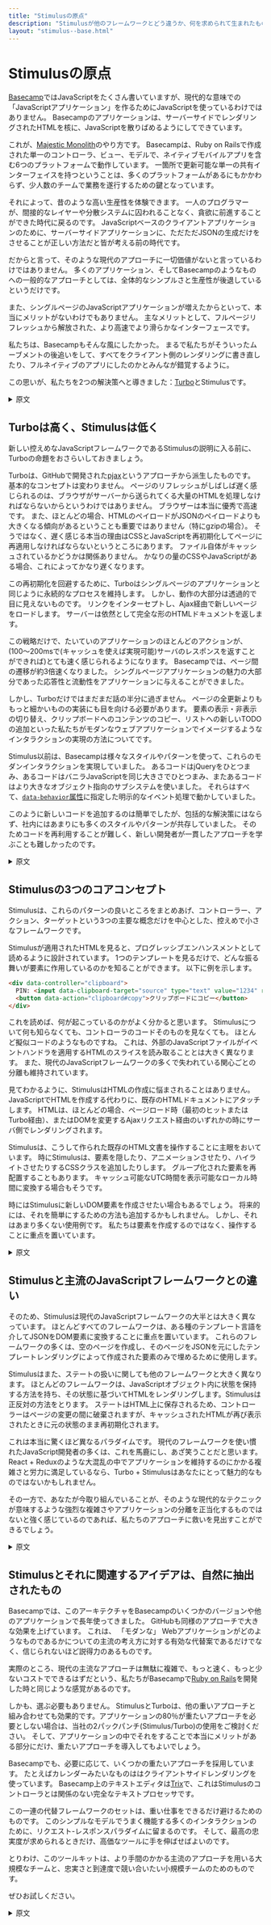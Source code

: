 ```yaml
---
title: "Stimulusの原点"
description: "Stimulusが他のフレームワークとどう違うか、何を求められて生まれたものかについて"
layout: "stimulus--base.html"
---
```


# Stimulusの原点

[Basecamp](https://basecamp.com/)ではJavaScriptをたくさん書いていますが、現代的な意味での「JavaScriptアプリケーション」を作るためにJavaScriptを使っているわけではありません。 Basecampのアプリケーションは、サーバーサイドでレンダリングされたHTMLを核に、JavaScriptを散りばめるようにしてできています。

これが、[Majestic Monolith](https://m.signalvnoise.com/the-majestic-monolith/)のやり方です。 Basecampは、Ruby on Railsで作成された単一のコントローラ、ビュー、モデルで、ネイティブモバイルアプリを含む6つのプラットフォームで動作しています。 一箇所で更新可能な単一の共有インターフェイスを持つということは、多くのプラットフォームがあるにもかかわらず、少人数のチームで業務を遂行するための鍵となっています。

それによって、昔のような高い生産性を体験できます。 一人のプログラマーが、間接的なレイヤーや分散システムに囚われることなく、貪欲に前進することができた時代に戻るのです。 JavaScriptベースのクライアントアプリケーションのために、サーバーサイドアプリケーションに、ただただJSONの生成だけをさせることが正しい方法だと皆が考える前の時代です。

だからと言って、そのような現代のアプローチに一切価値がないと言っているわけではありません。 多くのアプリケーション、そしてBasecampのようなものへの一般的なアプローチとしては、全体的なシンプルさと生産性が後退しているというだけです。

また、シングルページのJavaScriptアプリケーションが増えたからといって、本当にメリットがないわけでもありません。 主なメリットとして、フルページリフレッシュから解放された、より高速でより滑らかなインターフェースです。

私たちは、Basecampもそんな風にしたかった。 まるで私たちがそういったムーブメントの後追いをして、すべてをクライアント側のレンダリングに書き直したり、フルネイティブのアプリにしたのかとみんなが錯覚するように。

この思いが、私たちを2つの解決策へと導きました：[Turbo](/)とStimulusです。


<details>
    <summary>原文</summary>
We write a lot of JavaScript at Basecamp, but we don’t use it to create “JavaScript applications” in the contemporary sense. All our applications have server-side rendered HTML at their core, then add sprinkles of JavaScript to make them sparkle.

This is the way of the majestic monolith. Basecamp runs across half a dozen platforms, including native mobile apps, with a single set of controllers, views, and models created using Ruby on Rails. Having a single, shared interface that can be updated in a single place is key to being able to perform with a small team, despite the many platforms.

It allows us to party with productivity like days of yore. A throwback to when a single programmer could make rapacious progress without getting stuck in layers of indirection or distributed systems. A time before everyone thought the holy grail was to confine their server-side application to producing JSON for a JavaScript-based client application.

That’s not to say that there isn’t value in such an approach for some people, some of the time. Just that as a general approach to many applications, and certainly the likes of Basecamp, it’s a regression in overall simplicity and productivity.

And it’s also not to say that the proliferation of single-page JavaScript applications hasn’t brought real benefits. Chief amongst which has been faster, more fluid interfaces set free from the full-page refresh.

We wanted Basecamp to feel like that too. As though we had followed the herd and rewritten everything with client-side rendering or gone full-native on mobile.

This desire led us to a two-punch solution: Turbo and Stimulus.
</details>

## Turboは高く、Stimulusは低く

新しい控えめなJavaScriptフレームワークであるStimulusの説明に入る前に、Turboの命題をおさらいしておきましょう。

Turboは、GitHubで開発された[pjax](https://github.com/defunkt/jquery-pjax)というアプローチから派生したものです。 基本的なコンセプトは変わりません。 ページのリフレッシュがしばしば遅く感じられるのは、ブラウザがサーバーから送られてくる大量のHTMLを処理しなければならないからというわけではありません。 ブラウザーは本当に優秀で高速です。 また、ほとんどの場合、HTMLのペイロードがJSONのペイロードよりも大きくなる傾向があるということも重要ではありません（特にgzipの場合）。 そうではなく、遅く感じる本当の理由はCSSとJavaScriptを再初期化してページに再適用しなければならないというところにあります。 ファイル自体がキャッシュされているかどうかは関係ありません。 かなりの量のCSSやJavaScriptがある場合、これによってかなり遅くなります。

この再初期化を回避するために、Turboはシングルページのアプリケーションと同じように永続的なプロセスを維持します。 しかし、動作の大部分は透過的で目に見えないものです。 リンクをインターセプトし、Ajax経由で新しいページをロードします。 サーバーは依然として完全な形のHTMLドキュメントを返します。

この戦略だけで、たいていのアプリケーションのほとんどのアクションが、(100〜200msで(キャッシュを使えば実現可能)サーバのレスポンスを返すことができれば)とても速く感じられるようになります。 Basecampでは、ページ間の遷移が約3倍速くなりました。  シングルページアプリケーションの魅力の大部分であった応答性と流動性をアプリケーションに与えることができました。

しかし、Turboだけではまだまだ話の半分に過ぎません。 ページの全更新よりももっと細かいものの実装にも目を向ける必要があります。 要素の表示・非表示の切り替え、クリップボードへのコンテンツのコピー、リストへの新しいTODOの追加といった私たちがモダンなウェブアプリケーションでイメージするようなインタラクションの実現の方法についてです。

Stimulus以前は、Basecampは様々なスタイルやパターンを使って、これらのモダンインタラクションを実現していました。 あるコードはjQueryをひとつまみ、あるコードはバニラJavaScriptを同じ大きさでひとつまみ、またあるコードはより大きなオブジェクト指向のサブシステムを使いました。 それらはすべて、[`data-behavior`属性](https://signalvnoise.com/posts/3167-code-spelunking-in-the-all-new-basecamp#:~:text=javascript%20behaviors)に指定した明示的なイベント処理で動かしていました。

このように新しいコードを追加するのは簡単でしたが、包括的な解決策にはならず、社内にはあまりにも多くのスタイルやパターンが共存していました。 そのためコードを再利用することが難しく、新しい開発者が一貫したアプローチを学ぶことも難しかったのです。

<details>
    <summary>原文</summary>
Before I get to Stimulus, our new modest JavaScript framework, allow me to recap the proposition of Turbo.

Turbo descends from an approach called pjax, developed at GitHub. The basic concept remains the same. The reason full-page refreshes often feel slow is not so much because the browser has to process a bunch of HTML sent from a server. Browsers are really good and really fast at that. And in most cases, the fact that an HTML payload tends to be larger than a JSON payload doesn’t matter either (especially with gzipping). No, the reason is that CSS and JavaScript has to be reinitialized and reapplied to the page again. Regardless of whether the files themselves are cached. This can be pretty slow if you have a fair amount of CSS and JavaScript.

To get around this reinitialization, Turbo maintains a persistent process, just like single-page applications do. But largely an invisible one. It intercepts links and loads new pages via Ajax. The server still returns fully-formed HTML documents.

This strategy alone can make most actions in most applications feel really fast (if they’re able to return server responses in 100-200ms, which is eminently possible with caching). For Basecamp, it sped up the page-to-page transition by ~3x. It gives the application that feel of responsiveness and fluidity that was a massive part of the appeal for single-page applications.

But Turbo alone is only half the story. The coarsely grained one. Below the grade of a full page change lies all the fine-grained fidelity within a single page. The behavior that shows and hides elements, copies content to a clipboard, adds a new todo to a list, and all the other interactions we associate with a modern web application.

Prior to Stimulus, Basecamp used a smattering of different styles and patterns to apply these sprinkles. Some code was just a pinch of jQuery, some code was a similarly sized pinch of vanilla JavaScript, and some again was larger object-oriented subsystems. They all usually worked off explicit event handling hanging off a data-behavior attribute.

While it was easy to add new code like this, it wasn’t a comprehensive solution, and we had too many in-house styles and patterns coexisting. That made it hard to reuse code, and it made it hard for new developers to learn a consistent approach.
</details>

## Stimulusの3つのコアコンセプト

Stimulusは、これらのパターンの良いところをまとめあげ、コントローラー、アクション、ターゲットという3つの主要な概念だけを中心とした、控えめで小さなフレームワークです。

Stimulusが適用されたHTMLを見ると、プログレッシブエンハンスメントとして読めるように設計されています。 1つのテンプレートを見るだけで、どんな振る舞いが要素に作用しているのかを知ることができます。 以下に例を示します。

```html
<div data-controller="clipboard">
  PIN: <input data-clipboard-target="source" type="text" value="1234" readonly>
  <button data-action="clipboard#copy">クリップボードにコピー</button>
</div>
```

これを読めば、何が起こっているのかがよく分かると思います。 Stimulusについて何も知らなくても、コントローラのコードそのものを見なくても。 ほとんど擬似コードのようなものですね。 これは、外部のJavaScriptファイルがイベントハンドラを適用するHTMLのスライスを読み取ることとは大きく異なります。 また、現代のJavaScriptフレームワークの多くで失われている関心ごとの分離も維持されています。

見てわかるように、StimulusはHTMLの作成に悩まされることはありません。 JavaScriptでHTMLを作成する代わりに、既存のHTMLドキュメントにアタッチします。 HTMLは、ほとんどの場合、ページロード時（最初のヒットまたはTurbo経由）、またはDOMを変更するAjaxリクエスト経由のいずれかの時にサーバ側でレンダリングされます。

Stimulusは、こうして作られた既存のHTML文書を操作することに主眼をおいています。 時にStimulusは、要素を隠したり、アニメーションさせたり、ハイライトさせたりするCSSクラスを追加したりします。 グループ化された要素を再配置することもあります。 キャッシュ可能なUTC時間を表示可能なローカル時間に変換する場合もそうです。

時にはStimulusに新しいDOM要素を作成させたい場合もあるでしょう。 将来的には、それを簡単にするための方法も追加するかもしれません。 しかし、それはあまり多くない使用例です。 私たちは要素を作成するのではなく、操作することに重点を置いています。

<details>
    <summary>原文</summary>
Stimulus rolls up the best of those patterns into a modest, small framework revolving around just three main concepts: Controllers, actions, and targets.

It’s designed to read as a progressive enhancement when you look at the HTML it’s addressing. Such that you can look at a single template and know which behavior is acting upon it. Here’s an example:

```html
<div data-controller="clipboard">
  PIN: <input data-clipboard-target="source" type="text" value="1234" readonly>
  <button data-action="clipboard#copy">Copy to Clipboard</button>
</div>
```

You can read that and have a pretty good idea of what’s going on. Even without knowing anything about Stimulus or looking at the controller code itself. It’s almost like pseudocode. That’s very different from reading a slice of HTML that has an external JavaScript file apply event handlers to it. It also maintains the separation of concerns that has been lost in many contemporary JavaScript frameworks.

As you can see, Stimulus doesn’t bother itself with creating the HTML. Rather, it attaches itself to an existing HTML document. The HTML is, in the majority of cases, rendered on the server either on the page load (first hit or via Turbo) or via an Ajax request that changes the DOM.

Stimulus is concerned with manipulating this existing HTML document. Sometimes that means adding a CSS class that hides an element or animates it or highlights it. Sometimes it means rearranging elements in groupings. Sometimes it means manipulating the content of an element, like when we transform UTC times that can be cached into local times that can be displayed.

There are cases where you’d want Stimulus to create new DOM elements, and you’re definitely free to do that. We might even add some sugar to make it easier in the future. But it’s the minority use case. The focus is on manipulating, not creating elements.
</details>

## Stimulusと主流のJavaScriptフレームワークとの違い

そのため、Stimulusは現代のJavaScriptフレームワークの大半とは大きく異なっています。 ほとんどすべてのフレームワークは、ある種のテンプレート言語を介してJSONをDOM要素に変換することに重点を置いています。 これらのフレームワークの多くは、空のページを作成し、そのページをJSONを元にしたテンプレートレンダリングによって作成された要素のみで埋めるために使用します。

Stimulusはまた、ステートの扱いに関しても他のフレームワークと大きく異なります。 ほとんどのフレームワークは、JavaScriptオブジェクト内に状態を保持する方法を持ち、その状態に基づいてHTMLをレンダリングします。Stimulusは正反対の方法をとります。 ステートはHTML上に保存されるため、コントローラーはページの変更の間に破棄されますが、キャッシュされたHTMLが再び表示されたときに元の状態のまま再初期化されます。

これは本当に驚くほど異なるパラダイムです。 現代のフレームワークを使い慣れたJavaScript開発者の多くは、これを馬鹿にし、あざ笑うことだと思います。  React + Reduxのような大混乱の中でアプリケーションを維持するのにかかる複雑さと労力に満足しているなら、Turbo + Stimulusはあなたにとって魅力的なものではないかもしれません。

その一方で、あなたが今取り組んでいることが、そのような現代的なテクニックが意味するような強烈な複雑さやアプリケーションの分離を正当化するものではないと強く感じているのであれば、私たちのアプローチに救いを見出すことができるでしょう。

<details>
    <summary>原文</summary>
This makes Stimulus very different from the majority of contemporary JavaScript frameworks. Almost all are focused on turning JSON into DOM elements via a template language of some sort. Many use these frameworks to birth an empty page, which is then filled exclusively with elements created through this JSON-to-template rendering.

Stimulus also differs on the question of state. Most frameworks have ways of maintaining state within JavaScript objects, and then render HTML based on that state. Stimulus is the exact opposite. State is stored in the HTML, so that controllers can be discarded between page changes, but still reinitialize as they were when the cached HTML appears again.

It really is a remarkably different paradigm. One that I’m sure many veteran JavaScript developers who’ve been used to work with contemporary frameworks will scoff at. And hey, scoff away. If you’re happy with the complexity and effort it takes to maintain an application within the maelstrom of, say, React + Redux, then Turbo + Stimulus will not appeal to you.

If, on the other hand, you have nagging sense that what you’re working on does not warrant the intense complexity and application separation such contemporary techniques imply, then you’re likely to find refuge in our approach.
</details>

## Stimulusとそれに関連するアイデアは、自然に抽出されたもの

Basecampでは、このアーキテクチャをBasecampのいくつかのバージョンや他のアプリケーションで長年使ってきました。 GitHubも同様のアプローチで大きな効果を上げています。 これは、 「モダンな」 Webアプリケーションがどのようなものであるかについての主流の考え方に対する有効な代替案であるだけでなく、信じられないほど説得力のあるものです。

実際のところ、現代の主流なアプローチは無駄に複雑で、もっと速く、もっと少ないコストでできるはずだという、私たちがBasecampで[Ruby on Rails](https://rubyonrails.org/)を開発した時と同じような感覚があるのです。

しかも、選ぶ必要もありません。 StimulusとTurboは、他の重いアプローチと組み合わせても効果的です。アプリケーションの80％が重たいアプローチを必要としない場合は、当社の2パックパンチ(Stimulus/Turbo)の使用をご検討ください。 そして、アプリケーションの中でそれをすることで本当にメリットがある部分にだけ、重たいアプローチを導入してもよいでしょう。

Basecampでも、必要に応じて、いくつかの重たいアプローチを採用しています。 たとえばカレンダーみたいなものははクライアントサイドレンダリングを使っています。 Basecamp上のテキストエディタは[Trix](https://trix-editor.org/)で、これはStimulusのコントローラとは関係のない完全なテキストプロセッサです。

この一連の代替フレームワークのセットは、重い仕事をできるだけ避けるためのものです。 このシンプルなモデルでうまく機能する多くのインタラクションのために、リクエスト-レスポンスパラダイムに留まるのです。 そして、最高の忠実度が求められるときだけ、高価なツールに手を伸ばせばよいのです。

とりわけ、このツールキットは、より手間のかかる主流のアプローチを用いる大規模なチームと、忠実さと到達度で競い合いたい小規模チームのためのものです。

ぜひお試しください。

<details>
    <summary>原文</summary>
At Basecamp we’ve used this architecture across several different versions of Basecamp and other applications for years. GitHub has used a similar approach to great effect. This is not only a valid alternative to the mainstream understanding of what a “modern” web application looks like, it’s an incredibly compelling one.

In fact, it feels like the same kind of secret sauce we had at Basecamp when we developed Ruby on Rails. The sense that contemporary mainstream approaches are needlessly convoluted, and that we can do more, faster, with far less.

Furthermore, you don’t even have to choose. Stimulus and Turbo work great in conjunction with other, heavier approaches. If 80% of your application does not warrant the big rig, consider using our two-pack punch for that. Then roll out the heavy machinery for the part of your application that can really benefit from it.

At Basecamp, we have and do use several heavier-duty approaches when the occasion calls for it. Our calendars tend to use client-side rendering. Our text editor is Trix, a fully formed text processor that wouldn’t make sense as a set of Stimulus controllers.

This set of alternative frameworks is about avoiding the heavy lifting as much as possible. To stay within the request-response paradigm for all the many, many interactions that work well with that simple model. Then reaching for the expensive tooling when there’s a call for peak fidelity.

Above all, it’s a toolkit for small teams who want to compete on fidelity and reach with much larger teams using more laborious, mainstream approaches.

Give it a go.
</details>
